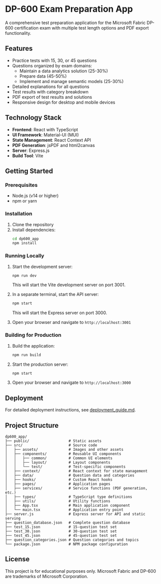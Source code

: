 # DP-600 Exam Preparation App

A comprehensive test preparation application for the Microsoft Fabric DP-600 certification exam with multiple test length options and PDF export functionality.

## Features

- Practice tests with 15, 30, or 45 questions
- Questions organized by exam domains:
  - Maintain a data analytics solution (25-30%)
  - Prepare data (45-50%)
  - Implement and manage semantic models (25-30%)
- Detailed explanations for all questions
- Test results with category breakdown
- PDF export of test results and solutions
- Responsive design for desktop and mobile devices

## Technology Stack

- **Frontend**: React with TypeScript
- **UI Framework**: Material-UI (MUI)
- **State Management**: React Context API
- **PDF Generation**: jsPDF and html2canvas
- **Server**: Express.js
- **Build Tool**: Vite

## Getting Started

### Prerequisites

- Node.js (v14 or higher)
- npm or yarn

### Installation

1. Clone the repository
2. Install dependencies:
   ```bash
   cd dp600_app
   npm install
   ```

### Running Locally

1. Start the development server:
   ```bash
   npm run dev
   ```
   This will start the Vite development server on port 3001.

2. In a separate terminal, start the API server:
   ```bash
   npm start
   ```
   This will start the Express server on port 3000.

3. Open your browser and navigate to `http://localhost:3001`

### Building for Production

1. Build the application:
   ```bash
   npm run build
   ```

2. Start the production server:
   ```bash
   npm start
   ```

3. Open your browser and navigate to `http://localhost:3000`

## Deployment

For detailed deployment instructions, see [deployment_guide.md](deployment_guide.md).

## Project Structure

```
dp600_app/
├── public/                  # Static assets
├── src/                     # Source code
│   ├── assets/              # Images and other assets
│   ├── components/          # Reusable UI components
│   │   ├── common/          # Common UI elements
│   │   ├── layout/          # Layout components
│   │   └── test/            # Test-specific components
│   ├── context/             # React context for state management
│   ├── data/                # Question data and categories
│   ├── hooks/               # Custom React hooks
│   ├── pages/               # Application pages
│   ├── services/            # Service functions (PDF generation, etc.)
│   ├── types/               # TypeScript type definitions
│   ├── utils/               # Utility functions
│   ├── App.tsx              # Main application component
│   └── main.tsx             # Application entry point
├── server.js                # Express server for API and static serving
├── question_database.json   # Complete question database
├── test_15.json             # 15-question test set
├── test_30.json             # 30-question test set
├── test_45.json             # 45-question test set
├── question_categories.json # Question categories and topics
└── package.json             # NPM package configuration
```

## License

This project is for educational purposes only. Microsoft Fabric and DP-600 are trademarks of Microsoft Corporation.
